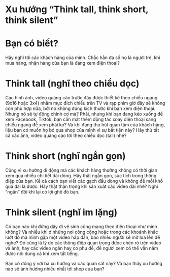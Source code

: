 # Xu hướng “Think tall, think short, think silent”
# Bạn có biết? 
Hãy nghĩ tới các khách hàng của mình. Chắc hẳn đa số họ là người trẻ, khi mua hàng, nhận hàng của bạn là đang xem điện thoại?
# Think tall (nghĩ theo chiều dọc)
Các hình ảnh, video quảng cáo trước đây được thiết kế theo chiều ngang (9x16 hoặc 3x4) nhằm mục đích chiếu trên TV và rạp phim giờ đây sẽ không còn phù hợp nữa, bởi nó không đúng kích thước khi bạn xem điện thoại. Nhưng nó sẽ tự động chỉnh cơ mà? Phải, nhưng khi bạn đang kéo xuống để xem Facebook, Tiktok, bạn cần mất thêm động tác xoay điện thoại sang chiều ngang để xem phải ko? Và khi đang thu hút quan tâm của khách hàng, liệu bạn có muốn họ bỏ qua shop của mình vì sự bất tiện này? Hãy thử tất cả các ảnh, video quảng cáo tới theo chiều dọc (tall) nhé? 

# Think short (nghĩ ngắn gọn) 
Cũng vì xu hướng di động mà các khách hàng thường không có thời gian xem quá nhiều chi tiết dài dòng. Hãy thật ngắn gọn, súc tích trong thông điệp của bạn. Kể cả cách bạn viết các gạch đầu dòng và không để mỗi khổ quá dài là được. Hãy thật thận trọng khi sản xuất các video dài nhé? Nghĩ “ngắn” đôi khi lại có lợi ghê đó bạn. 

# Think silent (nghĩ im lặng)
Có bạn nào khi đứng dậy đi vệ sinh cũng mang theo điện thoại như mình không? Và nhiều khi ở những nơi công cộng hoặc trong các khoảnh khắc lướt đó mà mình gặp một video hấp dẫn, bao nhiêu người sẽ mở loa lên để nghe? Đó cũng là lý do các thông điệp quan trọng được chèn rõ trên video và ảnh, hay các video ngắn hay có phụ đề, để người xem có thể vẫn nắm được nội dung cả khi xem tắt tiếng. 

Bạn có đồng ý với ba xu hướng và các quan sát này? Và bạn thấy xu hướng nào sẽ ảnh hưởng nhiều nhất tới shop của bạn? 